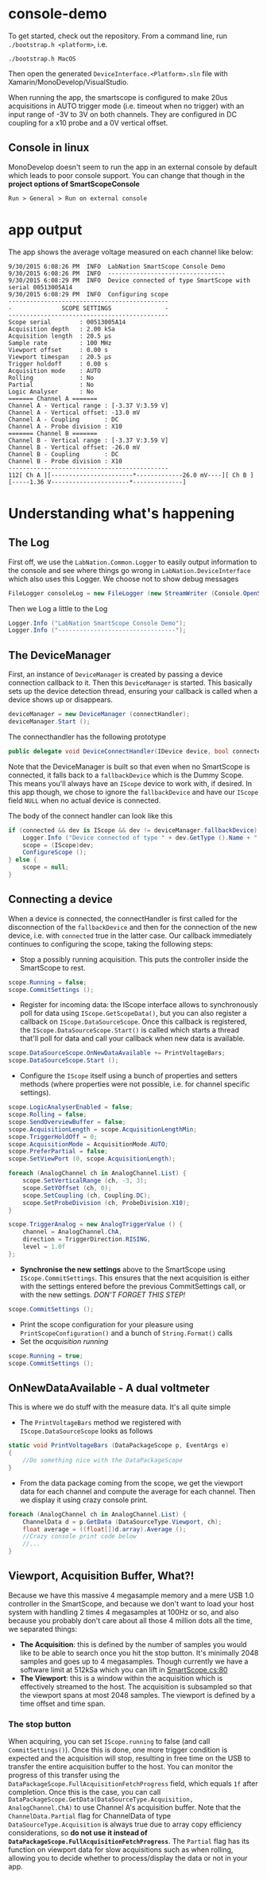 # console-demo
To get started, check out the repository. From a command line, run ```./bootstrap.h <platform>```, i.e.

```./bootstrap.h MacOS```

Then open the generated ```DeviceInterface.<Platform>.sln``` file with Xamarin/MonoDevelop/VisualStudio.

When running the app, the smartscope is configured to make 20us acquisitions in AUTO trigger mode (i.e. timeout when no trigger) with an input range of -3V to 3V on both channels. They are configured in DC coupling for a x10 probe and a 0V vertical offset.

## Console in linux
MonoDevelop doesn't seem to run the app in an external console by default which leads to poor console support. You can change that though in the **project options of SmartScopeConsole**
```
Run > General > Run on external console
```

# app output
The app shows the average voltage measured on each channel like below:

```
9/30/2015 6:08:26 PM  INFO  LabNation SmartScope Console Demo
9/30/2015 6:08:26 PM  INFO  ---------------------------------
9/30/2015 6:08:29 PM  INFO  Device connected of type SmartScope with serial 00513005A14
9/30/2015 6:08:29 PM  INFO  Configuring scope
---------------------------------------------
-              SCOPE SETTINGS               -
---------------------------------------------
Scope serial        : 00513005A14
Acquisition depth   : 2.00 kSa
Acquisition length  : 20.5 µs
Sample rate         : 100 MHz
Viewport offset     : 0.00 s
Viewport timespan   : 20.5 µs
Trigger holdoff     : 0.00 s
Acquisition mode    : AUTO
Rolling             : No
Partial             : No
Logic Analyser      : No
======= Channel A =======
Channel A - Vertical range : [-3.37 V:3.59 V]
Channel A - Vertical offset: -13.0 mV
Channel A - Coupling       : DC
Channel A - Probe division : X10
======= Channel B =======
Channel B - Vertical range : [-3.37 V:3.59 V]
Channel B - Vertical offset: -26.0 mV
Channel B - Coupling       : DC
Channel B - Probe division : X10
---------------------------------------------
112[ Ch A ][-----------------------*-------------26.0 mV----][ Ch B ][-----1.36 V----------------------*--------------]
```

# Understanding what's happening

## The Log
First off, we use the ```LabNation.Common.Logger``` to easily output information to the console and see where things go wrong in ```LabNation.DeviceInterface``` which also uses this Logger. We choose not to show debug messages
```c#
FileLogger consoleLog = new FileLogger (new StreamWriter (Console.OpenStandardOutput ()), LogLevel.INFO);
```

Then we Log a little to the Log
```c#
Logger.Info ("LabNation SmartScope Console Demo");
Logger.Info ("---------------------------------");
```

## The DeviceManager
First, an instance of ```DeviceManager``` is created by passing a device connection callback to it. Then this ```DeviceManager``` is started. This basically sets up the device detection thread, ensuring your callback is called when a device shows up or disappears.

```c#
deviceManager = new DeviceManager (connectHandler);
deviceManager.Start ();
```

The connecthandler has the following prototype
```c#
public delegate void DeviceConnectHandler(IDevice device, bool connected);
```

Note that the DeviceManager is built so that even when no SmartScope is connected, it falls back to a ```fallbackDevice``` which is the Dummy Scope. This means you'll always have an ```IScope``` device to work with, if desired. In this app though, we chose to ignore the ```fallbackDevice``` and have our ```IScope``` field ```NULL``` when no actual device is connected.

The body of the connect handler can look like this
```c#
if (connected && dev is IScope && dev != deviceManager.fallbackDevice) {
	Logger.Info ("Device connected of type " + dev.GetType ().Name + " with serial " + dev.Serial);
	scope = (IScope)dev;
	ConfigureScope ();
} else {
	scope = null;
}
```

## Connecting a device
When a device is connected, the connectHandler is first called for the disconnection of the ```fallbackDevice``` and then for the connection of the new device, i.e. with ```connected``` true in the latter case. Our callback immediately continues to configuring the scope, taking the following steps:

* Stop a possibly running acquisition. This puts the controller inside the SmartScope to rest.

```c#
scope.Running = false;
scope.CommitSettings ();
```

* Register for incoming data: the IScope interface allows to synchronously poll for data using ```IScope.GetScopeData()```, but you can also register a callback on ```IScope.DataSourceScope```. Once this callback is registered, the ```IScope.DataSourceScope.Start()``` is called which starts a thread that'll poll for data and call your callback when new data is available.

```c#
scope.DataSourceScope.OnNewDataAvailable += PrintVoltageBars;
scope.DataSourceScope.Start ();
```

* Configure the ```IScope``` itself using a bunch of properties and setters methods (where properties were not possible, i.e. for channel specific settings).

```c#
scope.LogicAnalyserEnabled = false;
scope.Rolling = false;
scope.SendOverviewBuffer = false;
scope.AcquisitionLength = scope.AcquisitionLengthMin; 
scope.TriggerHoldOff = 0; 
scope.AcquisitionMode = AcquisitionMode.AUTO; 
scope.PreferPartial = false;
scope.SetViewPort (0, scope.AcquisitionLength);

foreach (AnalogChannel ch in AnalogChannel.List) {
	scope.SetVerticalRange (ch, -3, 3);
	scope.SetYOffset (ch, 0);
	scope.SetCoupling (ch, Coupling.DC);
	scope.SetProbeDivision (ch, ProbeDivision.X10);
}

scope.TriggerAnalog = new AnalogTriggerValue () {
	channel = AnalogChannel.ChA,
	direction = TriggerDirection.RISING,
	level = 1.0f
};
```

* **Synchronise the new settings** above to the SmartScope using ```IScope.CommitSettings```. This ensures that the next acquisition is either with the settings entered before the previous CommitSettings call, or with the new settings. *DON'T FORGET THIS STEP!*

```c#
scope.CommitSettings ();
```
* Print the scope configuration for your pleasure using ```PrintScopeConfiguration()``` and a bunch of ```String.Format()``` calls
* Set the *acquisition running*

```c#
scope.Running = true;
scope.CommitSettings ();
```

## OnNewDataAvailable - A dual voltmeter
This is where we do stuff with the measure data. It's all quite simple
* The ```PrintVoltageBars``` method we registered with ```IScope.DataSourceScope``` looks as follows

```c#
static void PrintVoltageBars (DataPackageScope p, EventArgs e)
{
	//Do something nice with the DataPackageScope
}
```
* From the data package coming from the scope, we get the viewport data for each channel and compute the average for each channel. Then we display it using crazy console print.
```c#
foreach (AnalogChannel ch in AnalogChannel.List) {
	ChannelData d = p.GetData (DataSourceType.Viewport, ch);
	float average = ((float[])d.array).Average ();
	//Crazy console print code below
	//...
}
```

## Viewport, Acquisition Buffer, What?!
Because we have this massive 4 megasample memory and a mere USB 1.0 controller in the SmartScope, and because we don't want to load your host system with handling 2 times 4 megasamples at 100Hz or so, and also because you probably don't care about all those 4 million dots all the time, we separated things:
* **The Acquisition**: this is defined by the number of samples you would like to be able to search once you hit the stop button. It's minimally 2048 samples and goes up to 4 megasamples. Though currently we have a software limit at 512kSa which you can lift in [SmartScope.cs:80](/labnation/DeviceInterface/blob/master/Devices/SmartScope.cs#L80)
* **The Viewport**: this is a window within the acquisition which is effectively streamed to the host. The acquisition is subsampled so that the viewport spans at most 2048 samples. The viewport is defined by a time offset and time span.

### The stop button
When acquiring, you can set ```IScope.running``` to false (and call ```CommitSettings()```). Once this is done, one more trigger condition is expected and the acquisition will stop, resulting in free time on the USB to transfer the entire acquisition buffer to the host. You can monitor the progress of this transfer using the ```DataPackageScope.FullAcquisitionFetchProgress``` field, which equals ```1f``` after completion. Once this is the case, you can call ```DataPackageScope.GetData(DataSourceType.Acquisition, AnalogChannel.ChA)``` to use Channel A's acquisition buffer. Note that the ```ChannelData.Partial``` flag for ChannelData of type ```DataSourceType.Acquisition``` is always true due to array copy efficiency considerations, so **do not use it instead of ```DataPackageScope.FullAcquisitionFetchProgress```**. The ```Partial``` flag has its function on viewport data for slow acquisitions such as when rolling, allowing you to decide whether to process/display the data or not in your app.
